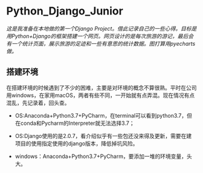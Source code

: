 # Python_Django_Junior
*这是我准备在本地做的第一个Django Project。借此记录自己的一些心得。目标是用Python+Django的框架搭建一个网页。网页设计的是每次旅游的游记，最后会有一个统计页面，展示旅游的足迹和一些有意思的统计数据。图打算用pyecharts做。*

## 搭建环境
在搭建环境的时候遇到了不少的困难，主要是对环境的概念不算很熟。平时在公司用windows，在家用macOS，两者有些不同，一开始就有点弄混。现在情况有点混乱，先记录着，回头查。

+ OS:Anaconda+Python3.7+PyCharm，在terminal可以看到python3.7，但在conda和Pycharm的Interpreter就无法选择3.7；
+ OS:Django使用的是2.0.7，看介绍似乎有一些包还没来得及更新，需要在建项目的使用指定使用的django版本，降低掉坑风险。

+ windows：Anaconda+Python3.7+PyCharm，要添加一堆的环境变量，头大。

